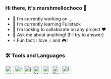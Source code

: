 ### Hi there, it's marshmellochoco :chocolate_bar:

- 🔭 I’m currently working on ...
- 🌱 I’m currently learning Fullstack
- 👯 I’m looking to collaborate on any project :hearts:
- 💬 Ask me about anything! (I'll try to answer)
- ⚡ Fun fact: I love :notes: and :video_game:!

### :hammer_and_wrench: Tools and Languages
[<img alt="visual studio code" width="26px" src="https://img.icons8.com/fluent/240/000000/visual-studio-code-2019.png" />](https://code.visualstudio.com/)
[<img alt="react" width="26px" src="https://img.icons8.com/color/240/000000/react-native.png" />](https://reactjs.org/)
[<img alt="java" width="26px" src="https://img.icons8.com/color/240/000000/java-coffee-cup-logo.png">](https://docs.oracle.com/en/java/)
[<img alt="html5" width="26px" src="https://img.icons8.com/color/240/000000/html-5.png">](https://developer.mozilla.org/en-US/docs/Web/HTML)
[<img alt="css3" width="26px" src="https://img.icons8.com/color/240/000000/css3.png">](https://developer.mozilla.org/en-US/docs/Web/CSS)
[<img alt="Node.js" width="26px" src="https://img.icons8.com/color/240/000000/nodejs.png">](https://nodejs.org/en/)
[<img alt="linux" width="26px" src="https://img.icons8.com/color/96/000000/linux.png">](https://www.kernel.org/)
